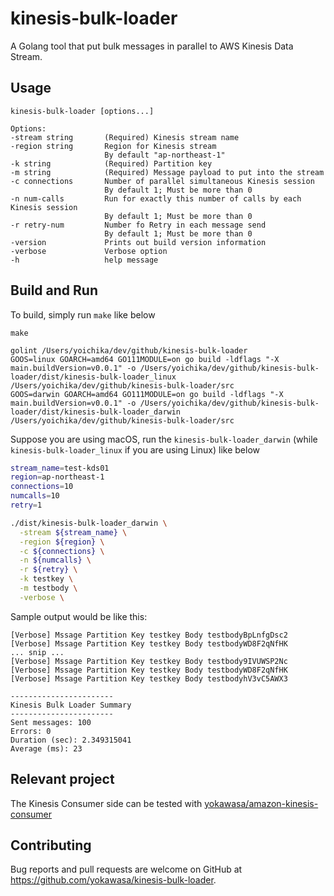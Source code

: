 # kinesis-bulk-loader

A Golang tool that put bulk messages in parallel to AWS Kinesis Data Stream.

## Usage

```
kinesis-bulk-loader [options...]

Options:
-stream string       (Required) Kinesis stream name
-region string       Region for Kinesis stream
                     By default "ap-northeast-1"
-k string            (Required) Partition key
-m string            (Required) Message payload to put into the stream
-c connections       Number of parallel simultaneous Kinesis session
                     By default 1; Must be more than 0
-n num-calls         Run for exactly this number of calls by each Kinesis session
                     By default 1; Must be more than 0
-r retry-num         Number fo Retry in each message send
                     By default 1; Must be more than 0
-version             Prints out build version information
-verbose             Verbose option
-h                   help message

```

## Build and Run

To build, simply run `make` like below
```
make

golint /Users/yoichika/dev/github/kinesis-bulk-loader
GOOS=linux GOARCH=amd64 GO111MODULE=on go build -ldflags "-X main.buildVersion=v0.0.1" -o /Users/yoichika/dev/github/kinesis-bulk-loader/dist/kinesis-bulk-loader_linux /Users/yoichika/dev/github/kinesis-bulk-loader/src
GOOS=darwin GOARCH=amd64 GO111MODULE=on go build -ldflags "-X main.buildVersion=v0.0.1" -o /Users/yoichika/dev/github/kinesis-bulk-loader/dist/kinesis-bulk-loader_darwin /Users/yoichika/dev/github/kinesis-bulk-loader/src
```

Suppose you are using macOS, run the `kinesis-bulk-loader_darwin` (while `kinesis-bulk-loader_linux` if you are using Linux) like below

```bash
stream_name=test-kds01
region=ap-northeast-1
connections=10
numcalls=10
retry=1

./dist/kinesis-bulk-loader_darwin \
  -stream ${stream_name} \
  -region ${region} \
  -c ${connections} \
  -n ${numcalls} \
  -r ${retry} \
  -k testkey \
  -m testbody \
  -verbose \
```

Sample output would be like this:
```
[Verbose] Mssage Partition Key testkey Body testbodyBpLnfgDsc2
[Verbose] Mssage Partition Key testkey Body testbodyWD8F2qNfHK
... snip ...
[Verbose] Mssage Partition Key testkey Body testbody9IVUWSP2Nc
[Verbose] Mssage Partition Key testkey Body testbodyWD8F2qNfHK
[Verbose] Mssage Partition Key testkey Body testbodyhV3vC5AWX3

-----------------------
Kinesis Bulk Loader Summary
-----------------------
Sent messages: 100
Errors: 0
Duration (sec): 2.349315041
Average (ms): 23
```

## Relevant project

The Kinesis Consumer side can be tested with [yokawasa/amazon-kinesis-consumer](https://github.com/yokawasa/amazon-kinesis-consumer)


## Contributing

Bug reports and pull requests are welcome on GitHub at https://github.com/yokawasa/kinesis-bulk-loader.
